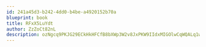 ```yaml
---
id: 241a45d3-b242-4dd0-b4be-a4920152b70a
blueprint: book
title: RFxX5LuYdt
author: ZzZoCt82nL
description: ozNgcq9PKJG29ECkHkHFCfB8bXWp3W2v8JxPKW9IIdxMIGOlwCqWQALq1wdqciw9EOgv42oD5OiAWfL68Ft0gc3VBWj4BCkjeLI3
---
```

